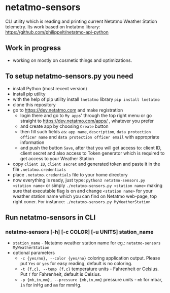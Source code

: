 # netatmo-sensors
CLI utility which is reading and printing current Netatmo Weather Station telemetry.
Its work based on lnetatmo library: https://github.com/philippelt/netatmo-api-python

## Work in progress
+ working on mostly on cosmetic things and optimizations. 

## To setup netatmo-sensors.py you need
+ install Python (most recent version)
+ install pip utility
+ with the help of pip utility install `lnetatmo` library `pip install lnetatmo`
+ clone this repository
+ go to https://dev.netatmo.com and make registration
    -  login there and go to `My apps`' through the top right menu
       or go straight to https://dev.netatmo.com/apps/ , whatever you prefer
    -  and create app by choosing `Create` button
    -  then fill such fields as: `app name`, `description`, `data protection officer name` and `data protection officer email` with appropriate information
    -  and push the button `Save`, after that you will get access to: client ID, client secret
        and also access to Token generator which is required to get access to your Weather Station
+ copy `client ID`, `client secret` and generated token and paste it in the file `.netatmo.credentials`
+ place `.netatmo.credentials` file to your home directory
+ now everything is ready, just type: `python3 netatmo-sensors.py <station name>` or simply `./netatmo-sensors.py <station name>` making sure that executable flag is on and change `<station name>` for your weather station name which you can find on Netatmo web-page, top right coner. For instance: `./netatmo-sensors.py MyWeatherStation`

## Run netatmo-sensors in CLI
### netatmo-sensors [-h] [-c COLOR] [-u UNITS] station_name
+ `station_name` - Netatmo weather station name for eg.: `netatmo-sensors MyWeatherStation`
+ optional parameters
    - `-c {yes/no}, --color {yes/no}`   coloring application output. Please put `Yes` or `yes` for easy reading, default is no coloring.
    - `-t {f,c}, --temp {f,c}`   temperature units - Fahrenheit or Celsius. Put `f` for Fahrenheit, default is Celsius.
    - `-p {mb,in,mm}, --pressure {mb,in,mm}`    pressure units - `mb` for mbar, `in` for inHg and `mm` for mmHg.  
